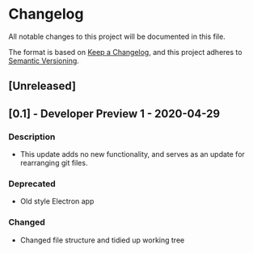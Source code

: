 # Changelog
All notable changes to this project will be documented in this file.

The format is based on [Keep a Changelog](https://keepachangelog.com/en/1.0.0/),
and this project adheres to [Semantic Versioning](https://semver.org/spec/v2.0.0.html).

## [Unreleased]

## [0.1] - Developer Preview 1 - 2020-04-29
### Description
- This update adds no new functionality, and serves as an update for rearranging git files.

### Deprecated
- Old style Electron app

### Changed
- Changed file structure and tidied up working tree